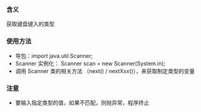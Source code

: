 ### 含义

获取键盘键入的类型

### 使用方法

- 导包：import java.util.Scanner;
- Scanner 实例化： Scanner scan = new Scanner(System.in);
- 调用 Scanner 类的相关方法 （next() / nextXxx()），来获取制定类型的变量

### 注意

- 要输入指定类型的值，如果不匹配，则抛异常，程序终止

